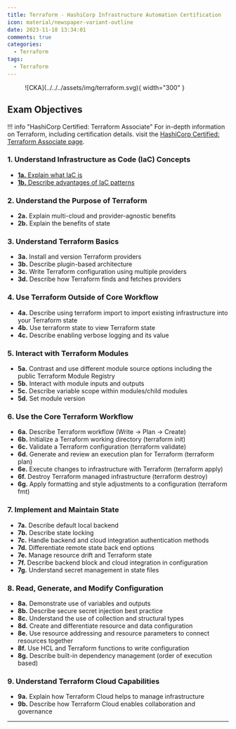 ```yaml
---
title: Terraform - HashiCorp Infrastructure Automation Certification
icon: material/newspaper-variant-outline
date: 2023-11-18 13:34:01
comments: true
categories:
  - Terraform
tags:
  - Terraform
---
```


<!-- markdownlint-disable MD033 -->
<figure markdown="span">
  ![CKA](../../../assets/img/terraform.svg){ width="300" }
</figure>

## Exam Objectives

!!! info "HashiCorp Certified: Terraform Associate"
    For in-depth information on Terraform, including certification details. visit the [HashiCorp Certified: Terraform Associate page](https://www.hashicorp.com/certification/terraform-associate).

### 1. Understand Infrastructure as Code (IaC) Concepts

- [**1a.** Explain what IaC is](iac.md)
- [**1b.** Describe advantages of IaC patterns](iac-advantages.md)

### 2. Understand the Purpose of Terraform

- **2a.** Explain multi-cloud and provider-agnostic benefits
- **2b.** Explain the benefits of state

### 3. Understand Terraform Basics

- **3a.** Install and version Terraform providers
- **3b.** Describe plugin-based architecture
- **3c.** Write Terraform configuration using multiple providers
- **3d.** Describe how Terraform finds and fetches providers

### 4. Use Terraform Outside of Core Workflow

- **4a.** Describe using terraform import to import existing infrastructure into your Terraform state
- **4b.** Use terraform state to view Terraform state
- **4c.** Describe enabling verbose logging and its value

### 5. Interact with Terraform Modules

- **5a.** Contrast and use different module source options including the public Terraform Module Registry
- **5b.** Interact with module inputs and outputs
- **5c.** Describe variable scope within modules/child modules
- **5d.** Set module version

### 6. Use the Core Terraform Workflow

- **6a.** Describe Terraform workflow (Write -> Plan -> Create)
- **6b.** Initialize a Terraform working directory (terraform init)
- **6c.** Validate a Terraform configuration (terraform validate)
- **6d.** Generate and review an execution plan for Terraform (terraform plan)
- **6e.** Execute changes to infrastructure with Terraform (terraform apply)
- **6f.** Destroy Terraform managed infrastructure (terraform destroy)
- **6g.** Apply formatting and style adjustments to a configuration (terraform fmt)

### 7. Implement and Maintain State

- **7a.** Describe default local backend
- **7b.** Describe state locking
- **7c.** Handle backend and cloud integration authentication methods
- **7d.** Differentiate remote state back end options
- **7e.** Manage resource drift and Terraform state
- **7f.** Describe backend block and cloud integration in configuration
- **7g.** Understand secret management in state files

### 8. Read, Generate, and Modify Configuration

- **8a.** Demonstrate use of variables and outputs
- **8b.** Describe secure secret injection best practice
- **8c.** Understand the use of collection and structural types
- **8d.** Create and differentiate resource and data configuration
- **8e.** Use resource addressing and resource parameters to connect resources together
- **8f.** Use HCL and Terraform functions to write configuration
- **8g.** Describe built-in dependency management (order of execution based)

### 9. Understand Terraform Cloud Capabilities

- **9a.** Explain how Terraform Cloud helps to manage infrastructure
- **9b.** Describe how Terraform Cloud enables collaboration and governance

---
